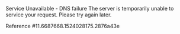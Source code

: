 Service Unavailable - DNS failure The server is temporarily unable to service your request. Please try again later.

Reference #11.6687668.1524028175.2876a43e